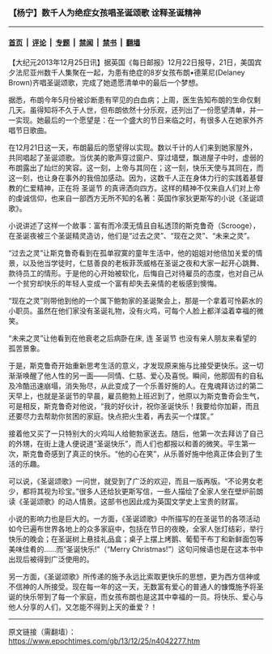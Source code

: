 ### 【杨宁】数千人为绝症女孩唱圣诞颂歌 诠释圣诞精神

---

#### [首页](../../../..?n4042277) &nbsp;|&nbsp; [评论](../../../../../epoch-comment?n4042277) &nbsp;|&nbsp; [专题](../../../../../epoch-special?n4042277) &nbsp;|&nbsp; [禁闻](../../../../../epoch-news?n4042277) &nbsp;|&nbsp; [禁书](../../../../../books?n4042277) &nbsp;|&nbsp; [翻墙](https://github.com/gfw-breaker/nogfw/blob/master/README.md?n4042277)


<div class="post_content" id="artbody" itemprop="articleBody">
 <!-- article content begin -->
 <p>
  【大纪元2013年12月25日讯】据英国《每日邮报》12月22日报导，21日，美国宾夕法尼亚州数千人集聚在一起，为患有绝症的8岁女孩布朗•德莱尼(Delaney Brown)齐唱圣诞颂歌，完成了她遗愿清单中的最后一个梦想。
 </p>
 <p>
  据悉，布朗今年5月份被诊断患有罕见的白血病；上周，医生告知布朗的生命仅剩几天。虽得知将不久于人世，但布朗依然十分乐观，还列出了一份愿望清单，并一一实现。她最后的一个愿望是：在一个盛大的节日来临之时，有很多人在她家外齐唱节日歌曲。
 </p>
 <p>
  在12月21日这一天，布朗最后的愿望得以实现。数以千计的人们来到她家屋外，共同唱起了圣诞颂歌。当优美的歌声穿过窗户、穿过墙壁，飘进屋子中时，虚弱的布朗露出了灿烂的笑容。这一刻，上帝与其同在；这一刻，快乐天使与其同在，而这一刻，也让身在事外的我倍加感动。因为，这数千人正在身体力行的实践着基督教的仁爱精神，正在将
  <ok href="https://www.epochtimes.com/gb/tag/%E5%9C%A3%E8%AF%9E%E8%8A%82.html">
   圣诞节
  </ok>
  的真谛洒向四方。这样的精神不仅来自人们对上帝的虔诚信仰，也来自一部西方无所不知的名著：英国作家狄更斯写的小说《圣诞颂歌》。
 </p>
 <p>
  小说讲述了这样一个故事：富有而冷漠无情且自私透顶的斯克鲁奇（Scrooge），在圣诞夜被三个圣诞精灵造访，他们是“过去之灵”、“现在之灵”、“未来之灵”。
 </p>
 <p>
  “过去之灵”让斯克鲁奇看到在孤单寂寞的童年生活中，他的姐姐对他倍加关爱的情景，以及他当学徒时，仁慈善良的老板菲茨威格在圣诞之夜和大家一起开心跳舞、款待员工的情形。于是他的心开始被软化，后悔自己对待雇员的态度，也对自己从一个贫穷却快乐的年轻人变成一个富有却失去亲情的老板感到懊悔。
 </p>
 <p>
  “现在之灵”则带他到他的一个属下鲍勃家的圣诞聚会上，那是一个拿着可怜薪水的小职员。虽然在他们家没有圣诞礼物，没有火鸡，可每个人脸上都洋溢着幸福的微笑。
 </p>
 <p>
  “未来之灵”让他看到在他衰老之后病卧在床, 连
  <ok href="https://www.epochtimes.com/gb/tag/%E5%9C%A3%E8%AF%9E%E8%8A%82.html">
   圣诞节
  </ok>
  也没有亲人朋友来看望的孤苦景象。
 </p>
 <p>
  于是，斯克鲁奇开始重新思考生活的意义，才发现原来施与比接受更快乐。这一切渐渐唤醒了他人性的另一面——同情、仁慈、爱心及喜悦。瞬间，他那固有的自私及冷酷迅速崩塌，消失殆尽，从此变成了一个乐善好施的人。在鬼魂拜访过的第二天早上，也就是圣诞节的早晨，雇员鲍勃上班迟到了，他原以为斯克鲁奇会生气，可是相反，斯克鲁奇对他说，“我的好伙计，祝你圣诞快乐！我要给你加薪，而且还要尽力去帮助你贫困的家庭。快点把火生着，再去买一个煤筐。”
 </p>
 <p>
  接着他又买了一只特别大的火鸡叫人给鲍勃家送去。随后，他第一次去拜访了自己的外甥，在街上逢人便说道“圣诞快乐”，而人们也都报以和善的微笑。平生第一次，斯克鲁奇感到了真正的快乐。“他的心在笑”，从乐善好施中他真正体会到了生活的乐趣。
 </p>
 <p>
  可以说，《圣诞颂歌》一问世，就受到了广泛的欢迎，而且一版再版。“不论男女老少，都将其视为珍宝。”很多人还给狄更斯写信，一些人描绘了全家人坐在壁炉前朗读《圣诞颂歌》的动人情景。这部书也因此成为英国文学史上宝贵的财富。
 </p>
 <p>
  小说的影响力也是巨大的。一方面，《圣诞颂歌》中所描写的在圣诞节的各项活动如今已遍布世界各地上的众多家庭中，包括在节日的夜晚，全家人张灯结彩，举行快乐的晚会；在圣诞树上悬挂礼品盒；桌子上摆上烤鹅、葡萄干布丁和新鲜面包等美味佳肴的……而“圣诞快乐!”（“Merry Christmas!”）这句问候语也是在这本书中出现后被得到广泛使用的。
 </p>
 <p>
  另一方面，《圣诞颂歌》所传递的施予永远比索取更快乐的思想，更为西方信神或不信神的人所接受。现在每一年的这一天，无数富有爱心的普通人的慷慨施予将圣诞的快乐带到了每一个家庭，而女孩布朗也是这其中幸福的一员。将快乐、爱心与他人分享的人们，又怎能不得到上天的垂爱？！
 </p>
 <!-- article content end -->
 <div id="below_article_ad">
 </div>
</div>


---

原文链接（需翻墙）：https://www.epochtimes.com/gb/13/12/25/n4042277.htm